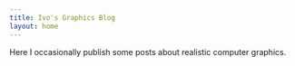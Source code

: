```yaml
---
title: Ivo's Graphics Blog
layout: home
---
```


Here I occasionally publish some posts about realistic computer graphics.
